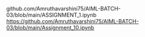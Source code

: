 github.com/Amruthavarshini75/AIML-BATCH-03/blob/main/ASSIGNMENT_1.ipynb
https://github.com/Amruthavarshini75/AIML-BATCH-03/blob/main/Assignment_10.ipynb







